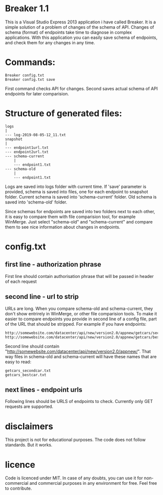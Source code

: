 # Breaker 1.1
This is a Visual Studio Express 2013 application i have called Breaker.  It is a simple solution of a problem of changes of the schema of API. Changes of schema (format) of endpoints take time to diagnose in complex applications. With this application you  can easily save schema of endpoints, and check them for any changes in any time.

# Commands:

```
Breaker config.txt
Breaker config.txt save
```

First command checks API for changes. Second saves actual schema of API endpoints for later comparision.

# Structure of generated files:

```
logs
|
--- log-2019-08-05-12_11.txt
snapshot
|
--- endpoint1url.txt
--- endpoint2url.txt
--- schema-current
    |
    --- endpoint1.txt
--- schema-old
    |
    --- endpoint1.txt
```

Logs are saved into logs folder with current time. If 'save' parameter is provided, schema is saved into files, one for each endpoint to snapshot folder. Current schema is saved into 'schema-current' folder. Old schema is saved into 'schema-old' folder.

Since schemas for endpoints are saved into two folders next to each other, it is easy to compare them with file comparision tool, for example WinMerge. Just select "schema-old" and "schema-current" and compare them to see nice information about changes in endpoints.

# config.txt

## first line - authorization phrase

First line should contain authorisation phrase that will be passed in header of each request

## second line - url to strip

URLs are long. When you compare schema-old and schema-current, they don't show entrirely in WinMerge, or other file comparision tools. To make it easier to compare endpoints you provide in second line of a config file, part of the URL that should be stripped. For example if you have endpoints:

```
http://somewebsite.com/datacenter/api/new/version2.0/appnew/getcars/secondcar
http://somewebsite.com/datacenter/api/new/version2.0/appnew/getcars/bestcar
```

Second line should contain "http://somewebsite.com/datacenter/api/new/version2.0/appnew/". That way files in schema-old and schema-current will have these names that are easy to read:

```
getcars_secondcar.txt
getcars_bestcar.txt
```

## next lines - endpoint urls

Following lines should be URLS of endpoints to check. Currently only GET requests are supported.

# disclaimers

This project is not for educational purposes. The code does not follow standards. But it works.

# licence

Code is licenced under MIT. In case of any doubts, you can use it for non-commercial and commercial purposes in any environment for free. Feel free to contribute.
